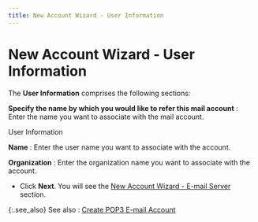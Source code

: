 ```yaml
---
title: New Account Wizard - User Information
---
```


# New Account Wizard - User Information 


The **User Information** comprises  the following sections:


**Specify the name by which you would like to refer  this mail account**
: Enter the name you want to associate with the mail  account.


User Information


**Name**
: Enter the user name you want to associate with the  account.


**Organization**
: Enter the organization name you want to associate  with the account.

- Click **Next**. You will see the [New  Account Wizard - E-mail Server]({{site.eml_baseurl}}/misc/new_account_wizard_e_mail_server.html) section.



{:.see_also}
See also
: [Create  POP3 E-mail Account]({{site.eml_baseurl}}/create-pop3-e-mail-accounts/create_pop3_e_mail_account.html)

